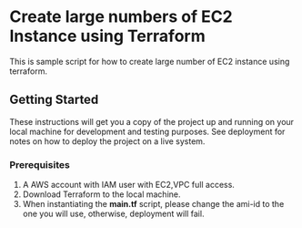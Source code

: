# Create large numbers of  EC2 Instance using Terraform 

This is sample script for how to create large number of EC2 instance using terraform.

## Getting Started

These instructions will get you a copy of the project up and running on your local machine for development and testing purposes. See deployment for notes on how to deploy the project on a live system.

### Prerequisites

1. A AWS account with IAM user with EC2,VPC full access.
2. Download Terraform to the local machine.
3. When instantiating the **main.tf** script, please change the ami-id to the one you will use, otherwise, deployment will fail.


